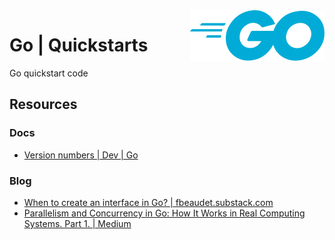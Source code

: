 <img src="assets/Go_Logo_Blue.svg" alt="Go lang logo" style="width: 215px;" align="right">

# Go | Quickstarts
Go quickstart code

## Resources
### Docs
- [Version numbers | Dev | Go](https://go.dev/doc/modules/version-numbers)
### Blog
- [When to create an interface in Go? | fbeaudet.substack.com](https://fbeaudet.substack.com/p/when-to-create-an-interface-in-go)
- [Parallelism and Concurrency in Go: How It Works in Real Computing Systems. Part 1. | Medium](https://medium.com/@ninucium/parallelism-and-concurrency-in-go-how-it-works-in-real-computing-systems-part-1-a680443ad8bd)
